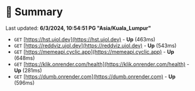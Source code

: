 # 📖 Summary
Last updated: **6/3/2024, 10:54:51 PG "Asia/Kuala_Lumpur"**

- `GET` [https://hst.ujol.dev](https://hst.ujol.dev) - **Up** (463ms)
- `GET` [https://reddviz.ujol.dev](https://reddviz.ujol.dev) - **Up** (543ms)
- `GET` [https://memeapi.cyclic.app](https://memeapi.cyclic.app) - **Up** (648ms)
- `GET` [https://klik.onrender.com/health](https://klik.onrender.com/health) - **Up** (281ms)
- `GET` [https://dumb.onrender.com](https://dumb.onrender.com) - **Up** (596ms)
